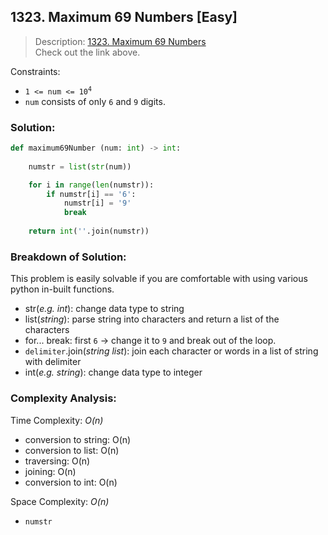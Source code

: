 ## 1323. Maximum 69 Numbers [Easy]

>Description: [1323. Maximum 69 Numbers](https://leetcode.com/problems/maximum-69-number/description/)\
Check out the link above.   

Constraints:

- <code>1 <= num <= 10<sup>4</sup></code> 
- `num` consists of only `6` and `9` digits.

### Solution: 

```python
def maximum69Number (num: int) -> int:
    
    numstr = list(str(num))

    for i in range(len(numstr)):
        if numstr[i] == '6':
            numstr[i] = '9'
            break
    
    return int(''.join(numstr))
```
### Breakdown of Solution:

This problem is easily solvable if you are comfortable with using various python in-built functions.

- str(*e.g. int*): change data type to string
- list(*string*): parse string into characters and return a list of the characters
- for... break: first `6` -> change it to `9` and break out of the loop.
- `delimiter`.join(*string list*): join each character or words in a list of string with delimiter
- int(*e.g. string*): change data type to integer

### Complexity Analysis:

Time Complexity: *O(n)*

- conversion to string: O(n)
- conversion to list: O(n)
- traversing: O(n)
- joining: O(n)
- conversion to int: O(n)

Space Complexity: *O(n)*

- `numstr`